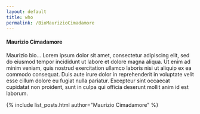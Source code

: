 ```yaml
---
layout: default
title: who
permalink: /BioMaurizioCimadamore
---
```


<h4>Maurizio Cimadamore</h4>

<div>Maurizio bio... Lorem ipsum dolor sit amet, consectetur adipiscing elit, sed do eiusmod tempor incididunt ut labore et dolore magna aliqua. Ut enim ad minim veniam, quis nostrud exercitation ullamco laboris nisi ut aliquip ex ea commodo consequat. Duis aute irure dolor in reprehenderit in voluptate velit esse cillum dolore eu fugiat nulla pariatur. Excepteur sint occaecat cupidatat non proident, sunt in culpa qui officia deserunt mollit anim id est laborum.</div>

{% include list_posts.html author="Maurizio Cimadamore" %}
